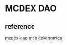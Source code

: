 # MCDEX DAO

## reference

[mcdex-dao](https://v3.mcdex.io/references/#/en-US/mcdex-dao)
[mcb-tokenomics](https://v3.mcdex.io/references/#/en-US/mcb-tokenomics)